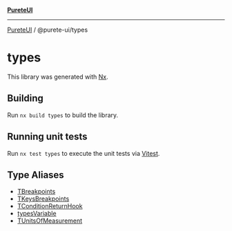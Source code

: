 [**PureteUI**](../../README.md)

***

[PureteUI](../../packages.md) / @purete-ui/types

# types

This library was generated with [Nx](https://nx.dev).

## Building

Run `nx build types` to build the library.

## Running unit tests

Run `nx test types` to execute the unit tests via [Vitest](https://vitest.dev/).

## Type Aliases

- [TBreakpoints](type-aliases/TBreakpoints.md)
- [TKeysBreakpoints](type-aliases/TKeysBreakpoints.md)
- [TConditionReturnHook](type-aliases/TConditionReturnHook.md)
- [typesVariable](type-aliases/typesVariable.md)
- [TUnitsOfMeasurement](type-aliases/TUnitsOfMeasurement.md)
